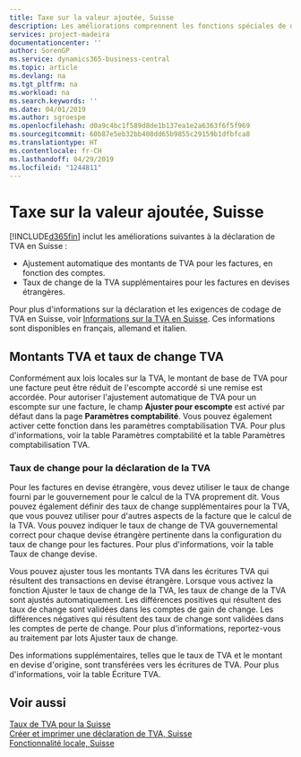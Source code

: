 ```yaml
---
title: Taxe sur la valeur ajoutée, Suisse
description: Les améliorations comprennent les fonctions spéciales de déclaration de TVA en Suisse.
services: project-madeira
documentationcenter: ''
author: SorenGP
ms.service: dynamics365-business-central
ms.topic: article
ms.devlang: na
ms.tgt_pltfrm: na
ms.workload: na
ms.search.keywords: ''
ms.date: 04/01/2019
ms.author: sgroespe
ms.openlocfilehash: d0a9c4bc1f589d8de1b137ea1e2a6363f6f5f969
ms.sourcegitcommit: 60b87e5eb32bb408dd65b9855c29159b1dfbfca8
ms.translationtype: HT
ms.contentlocale: fr-CH
ms.lasthandoff: 04/29/2019
ms.locfileid: "1244811"
---
```

# <a name="swiss-value-added-tax"></a>Taxe sur la valeur ajoutée, Suisse
[!INCLUDE[d365fin](../../includes/d365fin_md.md)] inclut les améliorations suivantes à la déclaration de TVA en Suisse :  

- Ajustement automatique des montants de TVA pour les factures, en fonction des comptes.  
- Taux de change de la TVA supplémentaires pour les factures en devises étrangères.  

Pour plus d'informations sur la déclaration et les exigences de codage de TVA en Suisse, voir [Informations sur la TVA en Suisse](https://www.estv.admin.ch/estv/en/home/estv-suissetax/sw-hersteller.html). Ces informations sont disponibles en français, allemand et italien.  

## <a name="vat-amounts-and-vat-exchange-rates"></a>Montants TVA et taux de change TVA  
Conformément aux lois locales sur la TVA, le montant de base de TVA pour une facture peut être réduit de l'escompte accordé si une remise est accordée. Pour autoriser l'ajustement automatique de TVA pour un escompte sur une facture, le champ **Ajuster pour escompte** est activé par défaut dans la page **Paramètres comptabilité**. Vous pouvez également activer cette fonction dans les paramètres comptabilisation TVA. Pour plus d'informations, voir la table Paramètres comptabilité et la table Paramètres comptabilisation TVA.  

### <a name="currency-exchange-rates-for-vat-reporting"></a>Taux de change pour la déclaration de la TVA  
Pour les factures en devise étrangère, vous devez utiliser le taux de change fourni par le gouvernement pour le calcul de la TVA proprement dit. Vous pouvez également définir des taux de change supplémentaires pour la TVA, que vous pouvez utiliser pour d'autres aspects de la facture que le calcul de la TVA. Vous pouvez indiquer le taux de change de TVA gouvernemental correct pour chaque devise étrangère pertinente dans la configuration du taux de change pour les factures. Pour plus d'informations, voir la table Taux de change devise.  

Vous pouvez ajuster tous les montants TVA dans les écritures TVA qui résultent des transactions en devise étrangère. Lorsque vous activez la fonction Ajuster le taux de change de la TVA, les taux de change de la TVA sont ajustés automatiquement. Les différences positives qui résultent des taux de change sont validées dans les comptes de gain de change. Les différences négatives qui résultent des taux de change sont validées dans les comptes de perte de change. Pour plus d'informations, reportez-vous au traitement par lots Ajuster taux de change.  

Des informations supplémentaires, telles que le taux de TVA et le montant en devise d'origine, sont transférées vers les écritures de TVA. Pour plus d'informations, voir la table Écriture TVA.  

## <a name="see-also"></a>Voir aussi  
 [Taux de TVA pour la Suisse](vat-rates-for-switzerland.md)   
 [Créer et imprimer une déclaration de TVA, Suisse](how-to-create-and-print-a-swiss-vat-statement.md)   
 [Fonctionnalité locale, Suisse](switzerland-local-functionality.md)   

